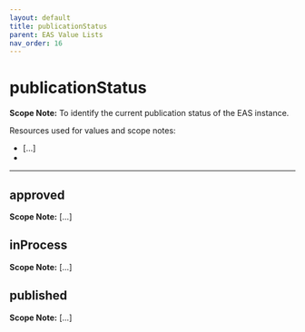 ```yaml
---
layout: default
title: publicationStatus
parent: EAS Value Lists
nav_order: 16
---
```


# publicationStatus

**Scope Note:**
To identify the current publication status of the EAS instance.

Resources used for values and scope notes:
 - [...]
 - 

---

## approved

**Scope Note:**
[...]

## inProcess

**Scope Note:**
[...]

## published

**Scope Note:**
[...]
